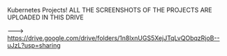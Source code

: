 Kubernetes Projects! ALL THE SCREENSHOTS OF THE PROJECTS ARE UPLOADED IN THIS DRIVE 

---> https://drive.google.com/drive/folders/1n8lxnUGS5XejJTqLvQObqzRjoB--uJzL?usp=sharing
